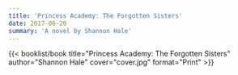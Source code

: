```yaml
---
title: 'Princess Academy: The Forgotten Sisters'
date: 2017-06-20
summary: 'A novel by Shannon Hale'
---
```


{{< booklist/book
title="Princess Academy: The Forgotten Sisters"
author="Shannon Hale"
cover="cover.jpg"
format="Print" >}}
